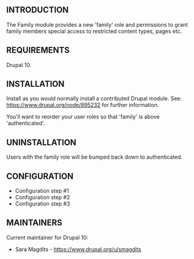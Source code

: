 ## INTRODUCTION

The Family module provides a new 'family' role and permissions to grant family members special access to restricted content types, pages etc.

## REQUIREMENTS

Drupal 10.

## INSTALLATION

Install as you would normally install a contributed Drupal module.
See: https://www.drupal.org/node/895232 for further information.

You'll want to reorder your user roles so that 'family' is above 'authenticated'.

## UNINSTALLATION

Users with the family role will be bumped back down to authenticated.

## CONFIGURATION
- Configuration step #1
- Configuration step #2
- Configuration step #3

## MAINTAINERS

Current maintainer for Drupal 10:

- Sara Magdits - https://www.drupal.org/u/smagdits

